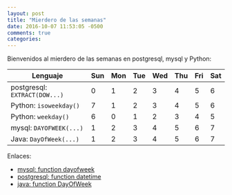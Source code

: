 ```yaml
---
layout: post
title: "Mierdero de las semanas"
date: 2016-10-07 11:53:05 -0500
comments: true
categories: 
---
```




Bienvenidos al mierdero de las semanas en postgresql, mysql y Python:

Lenguaje                      |Sun  | Mon | Tue | Wed | Thu | Fri | Sat
------------------------------|-----|-----|-----|-----|-----|-----|-----
postgresql: `EXTRACT(DOW...)` |  0  |  1  |  2  |  3  |  4  |  5  |  6
Python: `isoweekday()`        |  7  |  1  |  2  |  3  |  4  |  5  |  6
Python: `weekday()`           |  6  |  0  |  1  |  2  |  3  |  4  |  5
mysql: `DAYOFWEEK(...)`       |  1  |  2  |  3  |  4  |  5  |  6  |  7
Java: `DayOfWeek(...)`        |  1  |  2  |  3  |  4  |  5  |  6  |  7

Enlaces:

* [mysql: function dayofweek](https://dev.mysql.com/doc/refman/5.5/en/date-and-time-functions.html#function_dayofweek)
* [postgresql: function datetime](https://www.postgresql.org/docs/current/static/functions-datetime.html)
* [java: function DayOfWeek](https://docs.oracle.com/javase/8/docs/api/java/time/DayOfWeek.html)